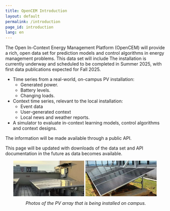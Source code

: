 ```yaml
---
title: OpenCEM Introduction
layout: default
permalink: /introduction
page_id: introduction
lang: en
---
```


The Open In-Context Energy Management Platform (OpenCEM) will provide
a rich, open data set for prediction models and control algorithms
in energy management problems. This data set will include
The installation is currently underway and scheduled to be completed in Summer 2025, with first data publications expected for Fall 2025.
* Time series from a real-world, on-campus PV installation:
  * Generated power.
  * Battery levels.
  * Changing loads.
* Context time series, relevant to the local installation:
  * Event data
  * User-generated context
  * Local news and weather reports.
* A simulator to evaluate in-context learning models, control algorithms and context designs.

The information will be made available through a public API.

This page will be updated with downloads of the data set and API 
documentation in the future as data becomes available.

<figure class="OpenCEM-installation-photos" style="max-width: 90%; margin: auto;">
  <img src="/assets/images/installation_1.webp"
       alt="A photo of a PV array on top of a campus building."
       class="OpenCEM-overview"
       style="width: 49%; height: auto; display: inline-block;">
  <img src="/assets/images/installation_2.webp"
       alt="A photo of a PV array on top of a campus building."
       class="OpenCEM-overview"
       style="width: 49%; height: auto; display: inline-block;">
  <figcaption style="text-align: center; padding-top: 10px; font-style: italic;">
    Photos of the PV array that is being installed on campus.  
  </figcaption>
</figure>

